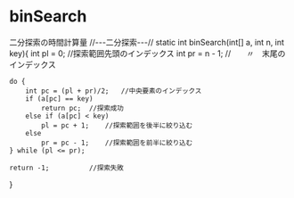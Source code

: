 # binSearch
二分探索の時間計算量
//---二分探索---//
static int binSearch(int[] a, int n, int key){
	int pl = 0;			//探索範囲先頭のインデックス
	int pr = n - 1;			//　　〃　末尾のインデックス　　
	
	do {
		int pc = (pl + pr)/2;	//中央要素のインデックス
		if (a[pc] == key)
			return pc;	//探索成功
		else if (a[pc] < key)
			pl = pc + 1;	//探索範囲を後半に絞り込む
		else
			pr = pc - 1;	//探索範囲を前半に絞り込む
	} while (pl <= pr);
	
	return -1;			//探索失敗
}
